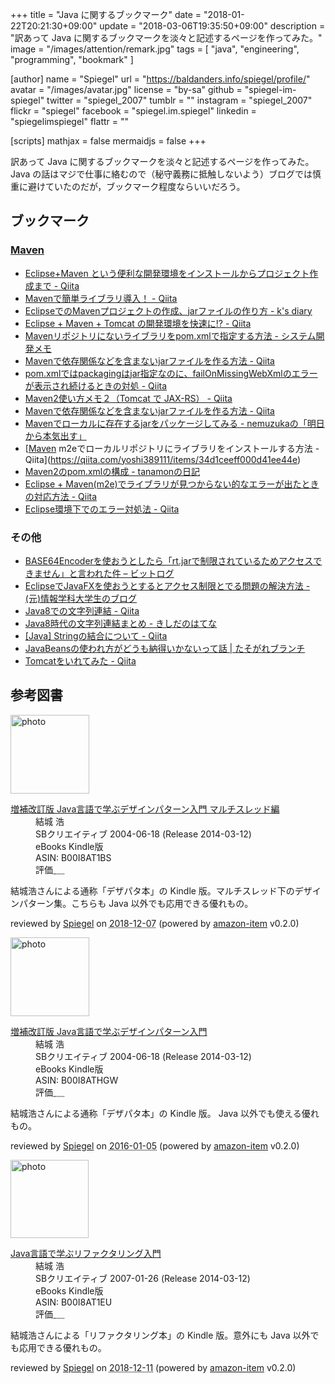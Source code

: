 +++
title = "Java に関するブックマーク"
date =  "2018-01-22T20:21:30+09:00"
update = "2018-03-06T19:35:50+09:00"
description = "訳あって Java に関するブックマークを淡々と記述するページを作ってみた。"
image = "/images/attention/remark.jpg"
tags = [ "java", "engineering", "programming", "bookmark" ]

[author]
name      = "Spiegel"
url       = "https://baldanders.info/spiegel/profile/"
avatar    = "/images/avatar.jpg"
license   = "by-sa"
github    = "spiegel-im-spiegel"
twitter   = "spiegel_2007"
tumblr    = ""
instagram = "spiegel_2007"
flickr    = "spiegel"
facebook  = "spiegel.im.spiegel"
linkedin  = "spiegelimspiegel"
flattr    = ""

[scripts]
  mathjax = false
  mermaidjs = false
+++

訳あって Java に関するブックマークを淡々と記述するページを作ってみた。
Java の話はマジで仕事に絡むので（秘守義務に抵触しないよう）ブログでは慎重に避けていたのだが，ブックマーク程度ならいいだろう。

## ブックマーク

### [Maven]

[Maven]: https://maven.apache.org/ "Maven – Welcome to Apache Maven"

- [Eclipse+Maven という便利な開発環境をインストールからプロジェクト作成まで - Qiita](https://qiita.com/daikuro/items/4d4d694ddb3cc620bee1)
- [Mavenで簡単ライブラリ導入！ - Qiita](https://qiita.com/futo_creid/items/cfe730a4c35dd5f2be75)
- [EclipseでのMavenプロジェクトの作成、jarファイルの作り方 - k's diary](http://stronger.hatenablog.com/entry/2016/11/19/003404)
- [Eclipse + Maven + Tomcat の開発環境を快速に!? - Qiita](https://qiita.com/kuh96/items/a6a35f0cd0dd8ed82008)
- [Mavenリポジトリにないライブラリをpom.xmlで指定する方法 - システム開発メモ](http://progmemo.wp.xdomain.jp/archives/1094)
- [Mavenで依存関係などを含まないjarファイルを作る方法 - Qiita](https://qiita.com/tarosa0001/items/4254e83059c30d8c3ca3)
- [pom.xmlではpackagingはjar指定なのに、failOnMissingWebXmlのエラーが表示され続けるときの対処 - Qiita](https://qiita.com/k3286/items/1bc86cdbd58892d078a5)
- [Maven2使い方メモ２（Tomcat で JAX-RS） - Qiita](https://qiita.com/opengl-8080/items/f36c570032e1a7555ed2)
- [Mavenで依存関係などを含まないjarファイルを作る方法 - Qiita](https://qiita.com/tarosa0001/items/4254e83059c30d8c3ca3)
- [Mavenでローカルに存在するjarをパッケージしてみる - nemuzukaの「明日から本気出す」](http://nemuzuka.hatenablog.com/entry/20090109/1231486987)
- [[Maven] m2eでローカルリポジトリにライブラリをインストールする方法 - Qiita](https://qiita.com/yoshi389111/items/34d1ceeff000d41ee44e)
- [Maven2のpom.xmlの構成 - tanamonの日記](http://d.hatena.ne.jp/tanamon/20080805/1217933963)
- [Eclipse + Maven(m2e)でライブラリが見つからない的なエラーが出たときの対応方法 - Qiita](https://qiita.com/taoyag/items/8b29c819e8430bca1c6b)
- [Eclipse環境下でのエラー対処法 - Qiita](https://qiita.com/shuntaro_tamura/items/cefea651de7b6b5cd8b6)

### その他

- [BASE64Encoderを使おうとしたら「rt.jarで制限されているためアクセスできません」と言われた件 – ビットログ](https://blog.bitmeister.jp/?p=1486)
- [EclipseでJavaFXを使おうとするとアクセス制限とでる問題の解決方法 - (元)情報学科大学生のブログ](http://informationstudent.blog.fc2.com/blog-entry-20.html)
- [Java8での文字列連結 - Qiita](https://qiita.com/lonerydeveloper/items/9f7c977c039ad4d24d30)
- [Java8時代の文字列連結まとめ - きしだのはてな](http://d.hatena.ne.jp/nowokay/20140409)
- [[Java] Stringの結合について - Qiita](https://qiita.com/yoshi389111/items/67354ba33f9271ef2c68)
- [JavaBeansの使われ方がどうも納得いかないって話 | たそがれブランチ](http://brbranch.jp/blog/201510/java/javabeans/)
- [Tomcatをいれてみた - Qiita](https://qiita.com/ynxx/items/9ab3a51c04a4878c2dfa)

## 参考図書

<div class="hreview">
  <div class="photo"><a class="item url" href="https://www.amazon.co.jp/%E5%A2%97%E8%A3%9C%E6%94%B9%E8%A8%82%E7%89%88-Java%E8%A8%80%E8%AA%9E%E3%81%A7%E5%AD%A6%E3%81%B6%E3%83%87%E3%82%B6%E3%82%A4%E3%83%B3%E3%83%91%E3%82%BF%E3%83%BC%E3%83%B3%E5%85%A5%E9%96%80-%E3%83%9E%E3%83%AB%E3%83%81%E3%82%B9%E3%83%AC%E3%83%83%E3%83%89%E7%B7%A8-%E7%B5%90%E5%9F%8E-%E6%B5%A9-ebook/dp/B00I8AT1BS?SubscriptionId=AKIAJYVUJ3DMTLAECTHA&tag=baldandersinf-22&linkCode=xm2&camp=2025&creative=165953&creativeASIN=B00I8AT1BS"><img src="https://images-fe.ssl-images-amazon.com/images/I/41uoMp5etSL._SL160_.jpg" width="126" alt="photo"></a></div>
  <dl class="fn">
    <dt><a href="https://www.amazon.co.jp/%E5%A2%97%E8%A3%9C%E6%94%B9%E8%A8%82%E7%89%88-Java%E8%A8%80%E8%AA%9E%E3%81%A7%E5%AD%A6%E3%81%B6%E3%83%87%E3%82%B6%E3%82%A4%E3%83%B3%E3%83%91%E3%82%BF%E3%83%BC%E3%83%B3%E5%85%A5%E9%96%80-%E3%83%9E%E3%83%AB%E3%83%81%E3%82%B9%E3%83%AC%E3%83%83%E3%83%89%E7%B7%A8-%E7%B5%90%E5%9F%8E-%E6%B5%A9-ebook/dp/B00I8AT1BS?SubscriptionId=AKIAJYVUJ3DMTLAECTHA&tag=baldandersinf-22&linkCode=xm2&camp=2025&creative=165953&creativeASIN=B00I8AT1BS">増補改訂版 Java言語で学ぶデザインパターン入門 マルチスレッド編</a></dt>
	<dd>結城 浩</dd>
    <dd>SBクリエイティブ 2004-06-18 (Release 2014-03-12)</dd>
    <dd>eBooks Kindle版</dd>
    <dd>ASIN: B00I8AT1BS</dd>
    <dd>評価<abbr class="rating fa-sm" title="5">&nbsp;<i class="fas fa-star"></i>&nbsp;<i class="fas fa-star"></i>&nbsp;<i class="fas fa-star"></i>&nbsp;<i class="fas fa-star"></i>&nbsp;<i class="fas fa-star"></i></abbr></dd>
  </dl>
  <p class="description">結城浩さんによる通称「デザパタ本」の Kindle 版。マルチスレッド下のデザインパターン集。こちらも Java 以外でも応用できる優れもの。</p>
  <p class="powered-by" >reviewed by <a href='#maker' class='reviewer'>Spiegel</a> on <abbr class="dtreviewed" title="2018-12-07">2018-12-07</abbr> (powered by <a href="https://github.com/spiegel-im-spiegel/amazon-item" >amazon-item</a> v0.2.0)</p>
</div>

<div class="hreview">
  <div class="photo"><a class="item url" href="https://www.amazon.co.jp/%E5%A2%97%E8%A3%9C%E6%94%B9%E8%A8%82%E7%89%88-Java%E8%A8%80%E8%AA%9E%E3%81%A7%E5%AD%A6%E3%81%B6%E3%83%87%E3%82%B6%E3%82%A4%E3%83%B3%E3%83%91%E3%82%BF%E3%83%BC%E3%83%B3%E5%85%A5%E9%96%80-%E7%B5%90%E5%9F%8E-%E6%B5%A9-ebook/dp/B00I8ATHGW?SubscriptionId=AKIAJYVUJ3DMTLAECTHA&tag=baldandersinf-22&linkCode=xm2&camp=2025&creative=165953&creativeASIN=B00I8ATHGW"><img src="https://images-fe.ssl-images-amazon.com/images/I/41mh5r0NwLL._SL160_.jpg" width="126" alt="photo"></a></div>
  <dl class="fn">
    <dt><a href="https://www.amazon.co.jp/%E5%A2%97%E8%A3%9C%E6%94%B9%E8%A8%82%E7%89%88-Java%E8%A8%80%E8%AA%9E%E3%81%A7%E5%AD%A6%E3%81%B6%E3%83%87%E3%82%B6%E3%82%A4%E3%83%B3%E3%83%91%E3%82%BF%E3%83%BC%E3%83%B3%E5%85%A5%E9%96%80-%E7%B5%90%E5%9F%8E-%E6%B5%A9-ebook/dp/B00I8ATHGW?SubscriptionId=AKIAJYVUJ3DMTLAECTHA&tag=baldandersinf-22&linkCode=xm2&camp=2025&creative=165953&creativeASIN=B00I8ATHGW">増補改訂版 Java言語で学ぶデザインパターン入門</a></dt>
	<dd>結城 浩</dd>
    <dd>SBクリエイティブ 2004-06-18 (Release 2014-03-12)</dd>
    <dd>eBooks Kindle版</dd>
    <dd>ASIN: B00I8ATHGW</dd>
    <dd>評価<abbr class="rating fa-sm" title="5">&nbsp;<i class="fas fa-star"></i>&nbsp;<i class="fas fa-star"></i>&nbsp;<i class="fas fa-star"></i>&nbsp;<i class="fas fa-star"></i>&nbsp;<i class="fas fa-star"></i></abbr></dd>
  </dl>
  <p class="description">結城浩さんによる通称「デザパタ本」の Kindle 版。 Java 以外でも使える優れもの。</p>
  <p class="powered-by" >reviewed by <a href='#maker' class='reviewer'>Spiegel</a> on <abbr class="dtreviewed" title="2016-01-05">2016-01-05</abbr> (powered by <a href="https://github.com/spiegel-im-spiegel/amazon-item" >amazon-item</a> v0.2.0)</p>
</div>

<div class="hreview">
  <div class="photo"><a class="item url" href="https://www.amazon.co.jp/Java%E8%A8%80%E8%AA%9E%E3%81%A7%E5%AD%A6%E3%81%B6%E3%83%AA%E3%83%95%E3%82%A1%E3%82%AF%E3%82%BF%E3%83%AA%E3%83%B3%E3%82%B0%E5%85%A5%E9%96%80-%E7%B5%90%E5%9F%8E-%E6%B5%A9-ebook/dp/B00I8AT1EU?SubscriptionId=AKIAJYVUJ3DMTLAECTHA&tag=baldandersinf-22&linkCode=xm2&camp=2025&creative=165953&creativeASIN=B00I8AT1EU"><img src="https://images-fe.ssl-images-amazon.com/images/I/41GPVATQiZL._SL160_.jpg" width="125" alt="photo"></a></div>
  <dl class="fn">
    <dt><a href="https://www.amazon.co.jp/Java%E8%A8%80%E8%AA%9E%E3%81%A7%E5%AD%A6%E3%81%B6%E3%83%AA%E3%83%95%E3%82%A1%E3%82%AF%E3%82%BF%E3%83%AA%E3%83%B3%E3%82%B0%E5%85%A5%E9%96%80-%E7%B5%90%E5%9F%8E-%E6%B5%A9-ebook/dp/B00I8AT1EU?SubscriptionId=AKIAJYVUJ3DMTLAECTHA&tag=baldandersinf-22&linkCode=xm2&camp=2025&creative=165953&creativeASIN=B00I8AT1EU">Java言語で学ぶリファクタリング入門</a></dt>
	<dd>結城 浩</dd>
    <dd>SBクリエイティブ 2007-01-26 (Release 2014-03-12)</dd>
    <dd>eBooks Kindle版</dd>
    <dd>ASIN: B00I8AT1EU</dd>
    <dd>評価<abbr class="rating fa-sm" title="5">&nbsp;<i class="fas fa-star"></i>&nbsp;<i class="fas fa-star"></i>&nbsp;<i class="fas fa-star"></i>&nbsp;<i class="fas fa-star"></i>&nbsp;<i class="fas fa-star"></i></abbr></dd>
  </dl>
  <p class="description">結城浩さんによる「リファクタリング本」の Kindle 版。意外にも Java 以外でも応用できる優れもの。</p>
  <p class="powered-by" >reviewed by <a href='#maker' class='reviewer'>Spiegel</a> on <abbr class="dtreviewed" title="2018-12-11">2018-12-11</abbr> (powered by <a href="https://github.com/spiegel-im-spiegel/amazon-item" >amazon-item</a> v0.2.0)</p>
</div>
